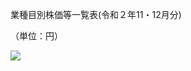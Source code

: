 業種目別株価等一覧表(令和２年11・12月分)

（単位：円）

![](https://www.nta.go.jp/tmp/e866e941-2f6d-42f0-8c54-3d763e9543c9/images/ded09a82423973ebc03219a01bab54cf9e17b46e16b3d3672d9d86a15d25a2b5.jpg)